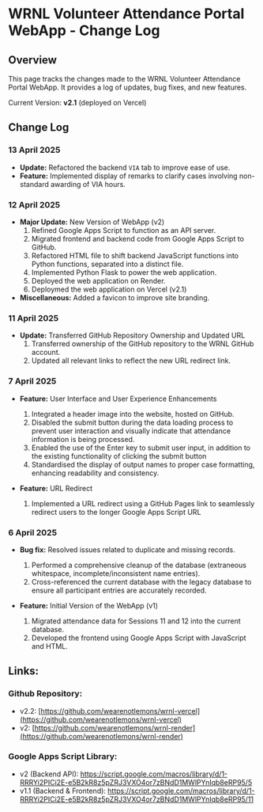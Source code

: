 # WRNL Volunteer Attendance Portal WebApp - Change Log

## Overview
This page tracks the changes made to the WRNL Volunteer Attendance Portal WebApp. It provides a log of updates, bug fixes, and new features.

Current Version: **v2.1** (deployed on Vercel)

## Change Log
### 13 April 2025
- **Update:** Refactored the backend `VIA` tab to improve ease of use.
- **Feature:** Implemented display of remarks to clarify cases involving non-standard awarding of VIA hours.

### 12 April 2025
- **Major Update:** New Version of WebApp (v2)
  1. Refined Google Apps Script to function as an API server.
  2. Migrated frontend and backend code from Google Apps Script to GitHub.
  3. Refactored HTML file to shift backend JavaScript functions into Python functions, separated into a distinct file.
  4. Implemented Python Flask to power the web application.
  5. Deployed the web application on Render.
  6. Deploymed the web application on Vercel (v2.1)
- **Miscellaneous:** Added a favicon to improve site branding.

### 11 April 2025
- **Update:** Transferred GitHub Repository Ownership and Updated URL
  1. Transferred ownership of the GitHub repository to the WRNL GitHub account.
  2. Updated all relevant links to reflect the new URL redirect link.

### 7 April 2025
- **Feature:** User Interface and User Experience Enhancements
  1. Integrated a header image into the website, hosted on GitHub.
  2. Disabled the submit button during the data loading process to prevent user interaction and visually indicate that attendance information is being processed.
  3. Enabled the use of the Enter key to submit user input, in addition to the existing functionality of clicking the submit button
  4. Standardised the display of output names to proper case formatting, enhancing readability and consistency.

- **Feature:** URL Redirect
  1. Implemented a URL redirect using a GitHub Pages link to seamlessly redirect users to the longer Google Apps Script URL


### 6 April 2025
- **Bug fix:** Resolved issues related to duplicate and missing records. 
  1. Performed a comprehensive cleanup of the database (extraneous whitespace, incomplete/inconsistent name entries).
  2. Cross-referenced the current database with the legacy database to ensure all participant entries are accurately recorded.

- **Feature:** Initial Version of the WebApp (v1)
  1. Migrated attendance data for Sessions 11 and 12 into the current database.
  2. Developed the frontend using Google Apps Script with JavaScript and HTML.
 
## Links:
### Github Repository:
- v2.2: [https://github.com/wearenotlemons/wrnl-vercel](https://github.com/wearenotlemons/wrnl-vercel)
- v2: [https://github.com/wearenotlemons/wrnl-render](https://github.com/wearenotlemons/wrnl-render)
### Google Apps Script Library:
- v2 (Backend API): https://script.google.com/macros/library/d/1-RRRYi2PICi2E-e5B2kR8z5pZRJ3VXO4or7zBNdD1MWlPYnIqb8eRP95/5
- v1.1 (Backend & Frontend): https://script.google.com/macros/library/d/1-RRRYi2PICi2E-e5B2kR8z5pZRJ3VXO4or7zBNdD1MWlPYnIqb8eRP95/11 
